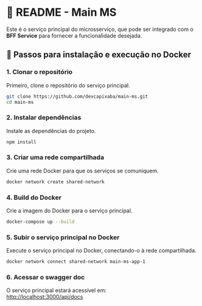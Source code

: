 
# 📖 README - Main MS

Este é o serviço principal do microsserviço, que pode ser integrado com o **BFF Service** para fornecer a funcionalidade desejada.

## 🔧 Passos para instalação e execução no Docker

### 1. Clonar o repositório
Primeiro, clone o repositório do serviço principal.

```bash
git clone https://github.com/devcapixaba/main-ms.git
cd main-ms
```

### 2. Instalar dependências
Instale as dependências do projeto.

```bash
npm install
```

### 3. Criar uma rede compartilhada
Crie uma rede Docker para que os serviços se comuniquem.

```bash
docker network create shared-network
```

### 4. Build do Docker
Crie a imagem do Docker para o serviço principal.

```bash
docker-compose up --build
```

### 5. Subir o serviço principal no Docker
Execute o serviço principal no Docker, conectando-o à rede compartilhada.

```bash
docker network connect shared-network main-ms-app-1
```

### 6. Acessar o swagger doc
O serviço principal estará acessível em:  
[http://localhost:3000/api/docs](http://localhost:3000/api/docs)
